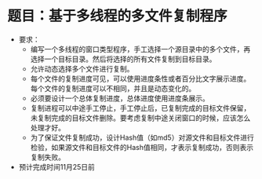 # 题目：基于多线程的多文件复制程序

- 要求：
  - 编写一个多线程的窗口类型程序，手工选择一个源目录中的多个文件，再选择一个目标目录。然后将选择的所有文件复制到目标目录。
  - 允许动态选择多个文件进行复制。
  - 每个文件的复制进度可见，可以使用进度条性或者百分比文字展示进度。每个文件的复制进度可以不相同，并且是动态变化的。
  - 必须要设计一个总体复制进度，总体进度使用进度条展示。
  - 复制进程可以中途手工停止，手工停止后，已复制完成的目标文件保留，未复制完成的目标文件删除。要考虑复制中途关闭窗口的时候，应该怎么处理才好。
  - 为了保证文件复制成功，设计Hash值（如md5）对源文件和目标文件进行检验，如果源文件和目标文件的Hash值相同，才表示复制成功，否则表示复制失败。
- 预计完成时间11月25日前